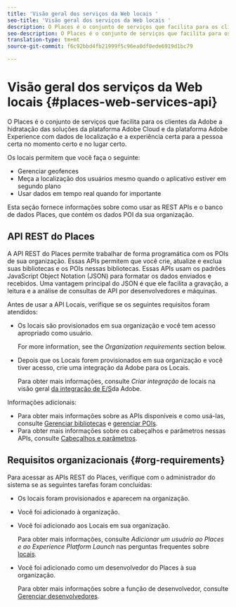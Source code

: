 ```yaml
---
title: 'Visão geral dos serviços da Web locais '
seo-title: 'Visão geral dos serviços da Web locais '
description: O Places é o conjunto de serviços que facilita para os clientes da Adobe a hidratação das soluções da Adobe Experience Cloud e da Adobe Experience Platform com os dados de localização e a experiência certa para a pessoa certa no momento certo e no lugar certo.
seo-description: O Places é o conjunto de serviços que facilita para os clientes da Adobe a hidratação das soluções da Adobe Experience Cloud e da Adobe Experience Platform com os dados de localização e a experiência certa para a pessoa certa no momento certo e no lugar certo.
translation-type: tm+mt
source-git-commit: f6c92bbd4fb21999f5c96ea0df8ede6919d1bc79

---
```



# Visão geral dos serviços da Web locais {#places-web-services-api}

O Places é o conjunto de serviços que facilita para os clientes da Adobe a hidratação das soluções da plataforma Adobe Cloud e da plataforma Adobe Experience com dados de localização e a experiência certa para a pessoa certa no momento certo e no lugar certo.

Os locais permitem que você faça o seguinte:

* Gerenciar geofences
* Meça a localização dos usuários mesmo quando o aplicativo estiver em segundo plano
* Usar dados em tempo real quando for importante

Esta seção fornece informações sobre como usar as REST APIs e o banco de dados Places, que contém os dados POI da sua organização.

## API REST do Places

A API REST do Places permite trabalhar de forma programática com os POIs de sua organização. Essas APIs permitem que você crie, atualize e exclua suas bibliotecas e os POIs nessas bibliotecas. Essas APIs usam os padrões JavaScript Object Notation (JSON) para formatar os dados enviados e recebidos. Uma vantagem principal do JSON é que ele facilita a gravação, a leitura e a análise de consultas de API por desenvolvedores e máquinas.

Antes de usar a API Locais, verifique se os seguintes requisitos foram atendidos:

* Os locais são provisionados em sua organização e você tem acesso apropriado como usuário.

   For more information, see the *Organization requirements* section below.

* Depois que os Locais forem provisionados em sua organização e você tiver acesso, crie uma integração da Adobe para os Locais.

   Para obter mais informações, consulte *Criar integração* de locais na visão geral [da integração de E/S](/help/places-web-service-api/adobe-i-o-integration.md)da Adobe.

Informações adicionais:

* Para obter mais informações sobre as APIs disponíveis e como usá-las, consulte [Gerenciar bibliotecas](/help/places-web-service-api/api-usage/manage-libraries/manage-libraries.md) e [gerenciar POIs](/help/places-web-service-api/api-usage/manage-pois/manage-pois.md).
* Para obter mais informações sobre os cabeçalhos e parâmetros nessas APIs, consulte [Cabeçalhos e parâmetros](/help/places-web-service-api/api-usage/headers-and-parameters.md).

## Requisitos organizacionais {#org-requirements}

Para acessar as APIs REST do Places, verifique com o administrador do sistema se as seguintes tarefas foram concluídas:

* Os locais foram provisionados e aparecem na organização.
* Você foi adicionado à organização.
* Você foi adicionado aos Locais em sua organização.

   Para obter mais informações, consulte *Adicionar um usuário ao Places e ao Experience Platform Launch* nas perguntas frequentes sobre [locais](/help/places-faqs.md).

* Você foi adicionado como um desenvolvedor do Places à sua organização.

   Para obter mais informações sobre a função de desenvolvedor, consulte [Gerenciar desenvolvedores](https://helpx.adobe.com/enterprise/using/manage-developers.html).